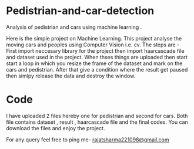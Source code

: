 # Pedistrian-and-car-detection
Analysis of pedistrian and cars using machine learning . 

Here is the simple project on Machine Learning.
This project analyse the moving cars and peoples using Computer Vision i.e. cv.
The steps are -
First import neccesary library for the project then import haarcascade file and dataset used in the project. When thses things are uploaded then start start a loop in which you resize the frame of the dataset and mark on the cars and pedistrian. After that give a condition where the result get paused then simlpy release the data and destroy the window.


# Code
I have uploaded 2 files hereby one for pedistrian and second for cars. Both file contains dataset , result , haarcascade file and the final codes.
You can download the files and enjoy the project.

For any query feel free to ping me-
rajatsharma221098@gmail.com
